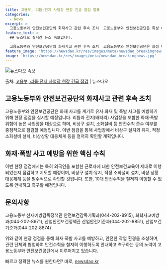 ```yaml
---
title: 고용부, 리튬·전지 사업장 현장 긴급 점검 발표
categories:
  - News
excerpt: >
  고용노동부와 안전보건공단의 화재사고 관련 후속 조치  고용노동부와 안전보건공단은 화성 아리셀 공장의 화재 사…
feature_text: >
  ## 뉴스다오 실시간 뉴스 속보입니다.

  고용노동부와 안전보건공단의 화재사고 관련 후속 조치  고용노동부와 안전보건공단은 화성 아리셀 공장의 화재 사…
feature_image: 'https://newsdao.kr/res/images/meta/newsdao_breakingnews.jpg'
image: 'https://newsdao.kr/res/images/meta/newsdao_breakingnews.jpg'
---
```


![뉴스다오 속보](https://newsdao.kr/res/images/meta/newsdao_breakingnews.jpg)

<p>출처: <a href="https://newsdao.kr/4732" rel="dofollow">고용부, 리튬·전지 사업장 현장 긴급 점검</a> | 뉴스다오</p>

<h2 data-ke-size="size26">고용노동부와 안전보건공단의 화재사고 관련 후속 조치</h2>
고용노동부와 안전보건공단은 화재 사고를 계기로 유사 화재 및 폭발 사고를 예방하기 위해 현장 점검을 실시할 예정입니다. 리튬과 전지(배터리) 사업장을 포함한 화재·폭발 위험이 높은 사업장을 대상으로 하며, 비상구 설치, 소화설비 등 안전수칙 준수 여부를 중점적으로 점검할 예정입니다. 이번 점검을 통해 사업장에서 비상구 설치와 유지, 적정 소화설비 설치, 비상상황 대응체계 등을 철저히 확인할 계획입니다.

<h2 data-ke-size="size26">화재·폭발 사고 예방을 위한 핵심 수칙</h2>
이번 현장 점검에서는 특히 외국인을 포함한 근로자에 대한 안전보건교육이 제대로 이행되었는지 점검하고 지도할 예정이며, 비상구 설치·유지, 적정 소화설비 설치, 비상 상황 대응체계 등을 필수적으로 확인할 것입니다. 또한, 10대 안전수칙을 철저히 이행할 수 있도록 안내하고 촉구할 예정입니다.

<h2 data-ke-size="size26">문의사항</h2>
고용노동부 산재예방감독정책관 안전보건감독기획과(044-202-8915), 화학사고예방과(044-202-8971), 산업안전보건정책관 산업안전기준과(044-202-8851), 산업보건기준과(044-202-8874)

위와 같이 현장 점검을 통해 화재·폭발 사고를 예방하고, 안전한 작업 환경을 조성하며, 관련 단체와 협업하여 안전수칙을 철저히 이행하도록 안내하고 촉구하는 등의 노력이 고용노동부와 안전보건공단에서 이루어지고 있습니다. 

빠르고 정확한 뉴스를 원한다면? 바로, <a href="https://newsdao.kr" rel="dofollow">newsdao.kr</a>



